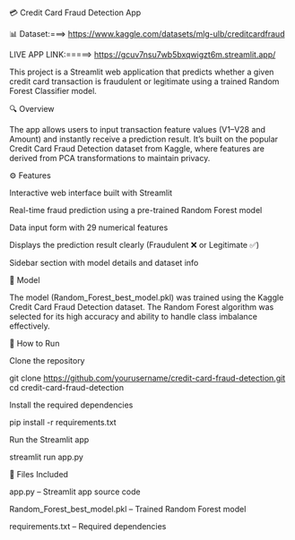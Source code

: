 💳 Credit Card Fraud Detection App


📊 Dataset:===> https://www.kaggle.com/datasets/mlg-ulb/creditcardfraud

LIVE APP LINK:=====> https://gcuv7nsu7wb5bxqwigzt6m.streamlit.app/

This project is a Streamlit web application that predicts whether a given credit card transaction is fraudulent or legitimate using a trained Random Forest Classifier model.

🔍 Overview

The app allows users to input transaction feature values (V1–V28 and Amount) and instantly receive a prediction result. It’s built on the popular Credit Card Fraud Detection dataset from Kaggle, where features are derived from PCA transformations to maintain privacy.

⚙️ Features

Interactive web interface built with Streamlit

Real-time fraud prediction using a pre-trained Random Forest model

Data input form with 29 numerical features

Displays the prediction result clearly (Fraudulent ❌ or Legitimate ✅)

Sidebar section with model details and dataset info

🧠 Model

The model (Random_Forest_best_model.pkl) was trained using the Kaggle Credit Card Fraud Detection dataset. The Random Forest algorithm was selected for its high accuracy and ability to handle class imbalance effectively.

🚀 How to Run

Clone the repository

git clone https://github.com/yourusername/credit-card-fraud-detection.git
cd credit-card-fraud-detection


Install the required dependencies

pip install -r requirements.txt


Run the Streamlit app

streamlit run app.py

🧾 Files Included

app.py – Streamlit app source code

Random_Forest_best_model.pkl – Trained Random Forest model

requirements.txt – Required dependencies


